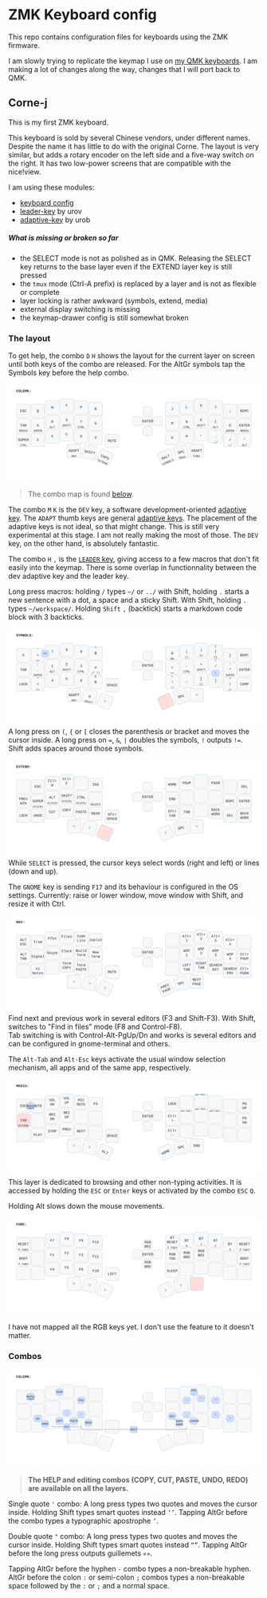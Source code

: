 # ZMK Keyboard config

This repo contains configuration files for keyboards using the ZMK firmware.

I am slowly trying to replicate the keymap I use on
[my QMK keyboards](https://github.com/y-muller/personal_configs/blob/main/qmk_keyboards/CORNE42.md). I am making
a lot of changes along the way, changes that I will port back to QMK.

## Corne-j

This is my first ZMK keyboard.

This keyboard is sold by several Chinese vendors, under different names. Despite the
name it has little to do with the original Corne. The layout is very similar, but adds
a rotary encoder on the left side and a five-way switch on the right. It has two low-power
screens that are compatible with the nice!view.

I am using these modules:
- [keyboard config](https://github.com/a741725193/zmk-new_corne)
- [leader-key](https://github.com/urob/zmk-leader-key) by urov
- [adaptive-key](https://github.com/urob/zmk-adaptive-key) by urob

##### What is missing or broken so far
- the SELECT mode is not as polished as in QMK. Releasing the SELECT key returns to the base layer even if the EXTEND layer key is still pressed
- the `tmux` mode (Ctrl-A prefix) is replaced by a layer and is not as flexible or complete
- layer locking is rather awkward (symbols, extend, media)
- external display switching is missing 
- the keymap-drawer config is still somewhat broken

### The layout

To get help, the combo `D` `H` shows the layout for the current layer on screen until both keys of the combo are released.
For the AltGr symbols tap the Symbols key before the help combo.

![colemak](keymap-drawer/eyelash_corne_colemak.svg)

> The combo map is found [below](#combos).

The combo `M` `K` is the `DEV` key, a software development-oriented [adaptive key](ADAPTIVE.md). The `ADAPT` thumb keys are general
[adaptive keys](ADAPTIVE.md). The placement of the adaptive keys is not ideal, so that might change. This is still very experimental
at this stage. I am not really making the most of those. The `DEV` key, on the other hand, is absolutely fantastic.

The combo `H` `,` is the [`LEADER` key](LEADER_KEY.md), giving access to a few macros that don't fit easily into the keymap. There is some overlap in functionnality 
between the dev adaptive key and the leader key.

Long press macros: holding `/` types `~/` or `../` with Shift, holding `.` starts a new sentence with a dot, a space and a sticky Shift. With Shift, holding `.` 
types `~/workspace/`. Holding `Shift` `,` (backtick) starts a markdown code block with 3 backticks.

![symbols](keymap-drawer/eyelash_corne_symbols.svg)
A long press on `(`, `{` or `[` closes the parenthesis or bracket and moves the cursor inside. A long press on `=`, `&`, `|` doubles the symbols,
`!` outputs `!=`. Shift adds spaces around those symbols.

![extend](keymap-drawer/eyelash_corne_extend.svg)
While `SELECT` is pressed, the cursor keys select words (right and left) or lines (down and up).

The `GNOME` key is sending `F17` and its behaviour is configured in the OS settings. Currently: raise or lower window, move window with Shift, and
resize it with Ctrl.

![nav](keymap-drawer/eyelash_corne_nav.svg)
Find next and previous work in several editors (F3 and Shift-F3). With Shift, switches to "Find in files" mode (F8 and Control-F8).   
Tab switching is with Control-Alt-PgUp/Dn and works is several editors and can be configured in gnome-terminal and others.  

The `Alt-Tab` and `Alt-Esc` keys activate the usual window selection mechanism, all apps and of the same app, respectively.

![media](keymap-drawer/eyelash_corne_media.svg)
This layer is dedicated to browsing and other non-typing activities. It is accessed by holding the `ESC` or `Enter` keys or activated by the
combo `ESC` `Q`.

Holding Alt slows down the mouse movements.

![func](keymap-drawer/eyelash_corne_func.svg)

I have not mapped all the RGB keys yet. I don't use the feature to it doesn't matter.

### Combos
![colemak combos](keymap-drawer/eyelash_corne_colemak_combos.svg)

> **The HELP and editing combos (COPY, CUT, PASTE, UNDO, REDO) are available on all the layers.**

Single quote `'` combo: A long press types two quotes and moves the cursor inside. Holding Shift types smart quotes instead `‘’`. Tapping AltGr before
the combo types a typographic apostrophe `’`.

Double quote `"` combo: A long press types two quotes and moves the cursor inside. Holding Shift types smart quotes instead `“”`.
Tapping AltGr before the long press outputs guillemets `«»`.

Tapping AltGr before the hyphen `-` combo types a non-breakable hyphen. AltGr before the colon `:` or semi-colon `;` combos types a non-breakable space
followed by the `:` or `;` and a normal space.

